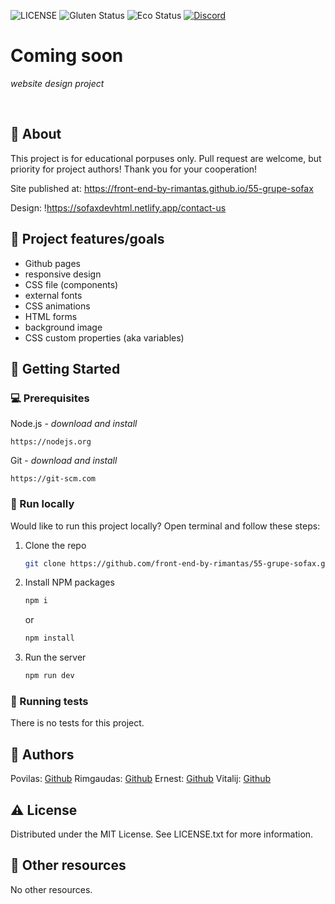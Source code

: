 ![LICENSE](https://img.shields.io/badge/license-MIT-blue.svg?style=flat-square)
![Gluten Status](https://img.shields.io/badge/Gluten-Free-green.svg)
![Eco Status](https://img.shields.io/badge/ECO-Friendly-green.svg)
[![Discord](https://discord.com/api/guilds/571393319201144843/widget.png)](https://discord.gg/dRwW4rw)

# Coming soon

_website design project_

<br>

## 🌟 About

This project is for educational porpuses only. Pull request are welcome, but priority for project authors! Thank you for your cooperation!

Site published at: https://front-end-by-rimantas.github.io/55-grupe-sofax

Design: !https://sofaxdevhtml.netlify.app/contact-us

## 🎯 Project features/goals

- Github pages
- responsive design
- CSS file (components)
- external fonts
- CSS animations
- HTML forms
- background image
- CSS custom properties (aka variables)

## 🧰 Getting Started

### 💻 Prerequisites

Node.js - _download and install_

```
https://nodejs.org
```

Git - _download and install_

```
https://git-scm.com
```

### 🏃 Run locally

Would like to run this project locally? Open terminal and follow these steps:

1. Clone the repo
   ```sh
   git clone https://github.com/front-end-by-rimantas/55-grupe-sofax.git
   ```
2. Install NPM packages
   ```sh
   npm i
   ```
   or
   ```sh
   npm install
   ```
3. Run the server
   ```sh
   npm run dev
   ```

### 🧪 Running tests

There is no tests for this project.

## 🎅 Authors

Povilas: [Github](https://github.com/PovDai)
Rimgaudas: [Github](https://github.com/RimgaudasGreenhat)
Ernest: [Github](https://github.com/splatt141)
Vitalij: [Github](https://github.com/helltah)

## ⚠️ License

Distributed under the MIT License. See LICENSE.txt for more information.

## 🔗 Other resources

No other resources.
